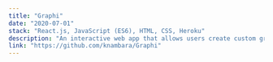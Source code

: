 ```yaml
---
title: "Graphi"
date: "2020-07-01"
stack: "React.js, JavaScript (ES6), HTML, CSS, Heroku"
description: "An interactive web app that allows users create custom graphs and visualize graph algorithms."
link: "https://github.com/knambara/Graphi"
---
```

